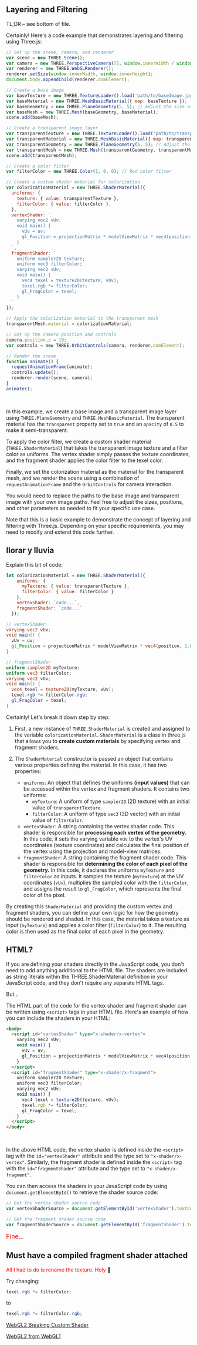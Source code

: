 ## Layering and Filtering

TL;DR &ndash; see bottom of file.

Certainly! Here's a code example that demonstrates layering and filtering using Three.js:

```javascript
// Set up the scene, camera, and renderer
var scene = new THREE.Scene();
var camera = new THREE.PerspectiveCamera(75, window.innerWidth / window.innerHeight, 0.1, 1000);
var renderer = new THREE.WebGLRenderer();
renderer.setSize(window.innerWidth, window.innerHeight);
document.body.appendChild(renderer.domElement);

// Create a base image
var baseTexture = new THREE.TextureLoader().load('path/to/baseImage.jpg');
var baseMaterial = new THREE.MeshBasicMaterial({ map: baseTexture });
var baseGeometry = new THREE.PlaneGeometry(5, 5); // Adjust the size as needed
var baseMesh = new THREE.Mesh(baseGeometry, baseMaterial);
scene.add(baseMesh);

// Create a transparent image layer
var transparentTexture = new THREE.TextureLoader().load('path/to/transparentImage.png');
var transparentMaterial = new THREE.MeshBasicMaterial({ map: transparentTexture, transparent: true, opacity: 0.5 });
var transparentGeometry = new THREE.PlaneGeometry(5, 5); // Adjust the size as needed
var transparentMesh = new THREE.Mesh(transparentGeometry, transparentMaterial);
scene.add(transparentMesh);

// Create a color filter
var filterColor = new THREE.Color(1, 0, 0); // Red color filter

// Create a custom shader material for colorization
var colorizationMaterial = new THREE.ShaderMaterial({
  uniforms: {
    texture: { value: transparentTexture },
    filterColor: { value: filterColor },
  },
  vertexShader: `
    varying vec2 vUv;
    void main() {
      vUv = uv;
      gl_Position = projectionMatrix * modelViewMatrix * vec4(position, 1.0);
    }
  `,
  fragmentShader: `
    uniform sampler2D texture;
    uniform vec3 filterColor;
    varying vec2 vUv;
    void main() {
      vec4 texel = texture2D(texture, vUv);
      texel.rgb *= filterColor;
      gl_FragColor = texel;
    }
  `
});

// Apply the colorization material to the transparent mesh
transparentMesh.material = colorizationMaterial;

// Set up the camera position and controls
camera.position.z = 10;
var controls = new THREE.OrbitControls(camera, renderer.domElement);

// Render the scene
function animate() {
  requestAnimationFrame(animate);
  controls.update();
  renderer.render(scene, camera);
}
animate();
```

<br>

In this example, we create a base image and a transparent image layer using `THREE.PlaneGeometry` and `THREE.MeshBasicMaterial`. The transparent material has the `transparent` property set to `true` and an `opacity` of `0.5` to make it semi-transparent.

To apply the color filter, we create a custom shader material (`THREE.ShaderMaterial`) that takes the transparent image texture and a filter color as uniforms. The vertex shader simply passes the texture coordinates, and the fragment shader applies the color filter to the texel color.

Finally, we set the colorization material as the material for the transparent mesh, and we render the scene using a combination of `requestAnimationFrame` and the `OrbitControls` for camera interaction.

You would need to replace the paths to the base image and transparent image with your own image paths. Feel free to adjust the sizes, positions, and other parameters as needed to fit your specific use case.

Note that this is a basic example to demonstrate the concept of layering and filtering with Three.js. Depending on your specific requirements, you may need to modify and extend this code further.

## llorar y lluvia

Explain this bit of code:

```js
let colorizationMaterial = new THREE.ShaderMaterial({
    uniforms: {
      myTexture: { value: transparentTexture },
      filterColor: { value: filterColor }
    },
    vertexShader: `code...`,
    fragmentShader: `code...`
  });
```

```glsl
// vertexShader
varying vec2 vUv;
void main() {
  vUv = uv;
  gl_Position = projectionMatrix * modelViewMatrix * vec4(position, 1.0);
}
```

```glsl
// fragmentShader
uniform sampler2D myTexture;
uniform vec3 filterColor;
varying vec2 vUv;
void main() {
  vec4 texel = texture2D(myTexture, vUv);
  texel.rgb *= filterColor.rgb;
  gl_FragColor = texel;
}
```

Certainly! Let's break it down step by step:

1. First, a new instance of `THREE.ShaderMaterial` is created and assigned to the variable `colorizationMaterial`. `ShaderMaterial` is a class in three.js that allows you to **create custom materials** by specifying vertex and fragment shaders.

2. The `ShaderMaterial` constructor is passed an object that contains various properties defining the material. In this case, it has two properties:
   - `uniforms`: An object that defines the uniforms **(input values)** that can be accessed within the vertex and fragment shaders. It contains two uniforms:
     - `myTexture`: A uniform of type `sampler2D` (2D texture) with an initial value of `transparentTexture`.
     - `filterColor`: A uniform of type `vec3` (3D vector) with an initial value of `filterColor`.
   - `vertexShader`: A string containing the vertex shader code. This shader is responsible for **processing each vertex of the geometry.** In this code, it sets the varying variable `vUv` to the vertex's UV coordinates (texture coordinates) and calculates the final position of the vertex using the projection and model-view matrices.
   - `fragmentShader`: A string containing the fragment shader code. This shader is responsible for **determining the color of each pixel of the geometry.** In this code, it declares the uniforms `myTexture` and `filterColor` as inputs. It samples the texture (`myTexture`) at the UV coordinates (`vUv`), multiplies the sampled color with the `filterColor`, and assigns the result to `gl_FragColor`, which represents the final color of the pixel.

By creating this `ShaderMaterial` and providing the custom vertex and fragment shaders, you can define your own logic for how the geometry should be rendered and shaded. In this case, the material takes a texture as input (`myTexture`) and applies a color filter (`filterColor`) to it. The resulting color is then used as the final color of each pixel in the geometry.

## HTML?

If you are defining your shaders directly in the JavaScript code, you don't need to add anything additional to the HTML file. The shaders are included as string literals within the THREE.ShaderMaterial definition in your JavaScript code, and they don't require any separate HTML tags.

But...

The HTML part of the code for the vertex shader and fragment shader can be written using `<script>` tags in your HTML file. Here's an example of how you can include the shaders in your HTML:

```html
<body>
  <script id="vertexShader" type="x-shader/x-vertex">
    varying vec2 vUv;
    void main() {
      vUv = uv;
      gl_Position = projectionMatrix * modelViewMatrix * vec4(position, 1.0);
    }
  </script>
  <script id="fragmentShader" type="x-shader/x-fragment">
    uniform sampler2D texture;
    uniform vec3 filterColor;
    varying vec2 vUv;
    void main() {
      vec4 texel = texture2D(texture, vUv);
      texel.rgb *= filterColor;
      gl_FragColor = texel;
    }
  </script>
</body>
```

<br>

In the above HTML code, the vertex shader is defined inside the `<script>` tag with the `id="vertexShader"` attribute and the type set to `"x-shader/x-vertex"`. Similarly, the fragment shader is defined inside the `<script>` tag with the `id="fragmentShader"` attribute and the type set to `"x-shader/x-fragment"`.

You can then access the shaders in your JavaScript code by using `document.getElementById()` to retrieve the shader source code:

```javascript
// Get the vertex shader source code
var vertexShaderSource = document.getElementById('vertexShader').textContent;

// Get the fragment shader source code
var fragmentShaderSource = document.getElementById('fragmentShader').textContent;
```

<span style="color:red;font-size:larger;">Fine...</span>

## Must have a compiled fragment shader attached

<span style="color:red;">All I had to do is rename the texture.  Holy</span> 💩

Try changing:

```glsl
texel.rgb *= filterColor;
```

to

```glsl
texel.rgb *= filterColor.rgb;
```

[WebGL2 Breaking Custom Shader](https://discourse.threejs.org/t/webgl2-breaking-custom-shader/16603)

[WebGL2 from WebGL1](https://webgl2fundamentals.org/webgl/lessons/webgl1-to-webgl2.html)

<br>
